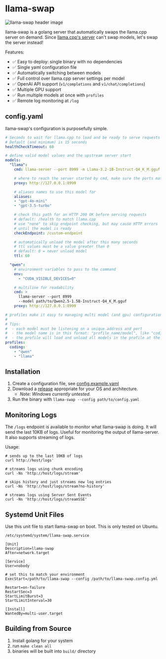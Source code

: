 # llama-swap

![llama-swap header image](header.jpeg)

llama-swap is a golang server that automatically swaps the llama.cpp server on demand. Since [llama.cpp's server](https://github.com/ggerganov/llama.cpp/tree/master/examples/server) can't swap models, let's swap the server instead!

Features:

- ✅ Easy to deploy: single binary with no dependencies
- ✅ Single yaml configuration file
- ✅ Automatically switching between models
- ✅ Full control over llama.cpp server settings per model
- ✅ OpenAI API support (`v1/completions` and `v1/chat/completions`)
- ✅ Multiple GPU support
- ✅ Run multiple models at once with `profiles`
- ✅ Remote log monitoring at `/log`

## config.yaml

llama-swap's configuration is purposefully simple.

```yaml
# Seconds to wait for llama.cpp to load and be ready to serve requests
# Default (and minimum) is 15 seconds
healthCheckTimeout: 60

# define valid model values and the upstream server start
models:
  "llama":
    cmd: llama-server --port 8999 -m Llama-3.2-1B-Instruct-Q4_K_M.gguf

    # where to reach the server started by cmd, make sure the ports match
    proxy: http://127.0.0.1:8999

    # aliases names to use this model for
    aliases:
    - "gpt-4o-mini"
    - "gpt-3.5-turbo"

    # check this path for an HTTP 200 OK before serving requests
    # default: /health to match llama.cpp
    # use "none" to skip endpoint checking, but may cause HTTP errors
    # until the model is ready
    checkEndpoint: /custom-endpoint

    # automatically unload the model after this many seconds
    # ttl values must be a value greater than 0
    # default: 0 = never unload model
    ttl: 60

  "qwen":
    # environment variables to pass to the command
    env:
      - "CUDA_VISIBLE_DEVICES=0"

    # multiline for readability
    cmd: >
      llama-server --port 8999
      --model path/to/Qwen2.5-1.5B-Instruct-Q4_K_M.gguf
    proxy: http://127.0.0.1:8999

# profiles make it easy to managing multi model (and gpu) configurations.
#
# Tips:
#  - each model must be listening on a unique address and port
#  - the model name is in this format: "profile_name/model", like "coding/qwen"
#  - the profile will load and unload all models in the profile at the same time
profiles:
  coding:
    - "qwen"
    - "llama"
```

## Installation

1. Create a configuration file, see [config.example.yaml](config.example.yaml)
1. Download a [release](https://github.com/mostlygeek/llama-swap/releases) appropriate for your OS and architecture.
    * _Note: Windows currently untested._
1. Run the binary with `llama-swap --config path/to/config.yaml`

## Monitoring Logs

The `/logs` endpoint is available to monitor what llama-swap is doing. It will send the last 10KB of logs. Useful for monitoring the output of llama-server. It also supports streaming of logs.

Usage:

```
# sends up to the last 10KB of logs
curl http://host/logs'

# streams logs using chunk encoding
curl -Ns 'http://host/logs/stream'

# skips history and just streams new log entries
curl -Ns 'http://host/logs/stream?no-history'

# streams logs using Server Sent Events
curl -Ns 'http://host/logs/streamSSE'
```

## Systemd Unit Files

Use this unit file to start llama-swap on boot. This is only tested on Ubuntu.

`/etc/systemd/system/llama-swap.service`
```
[Unit]
Description=llama-swap
After=network.target

[Service]
User=nobody

# set this to match your environment
ExecStart=/path/to/llama-swap --config /path/to/llama-swap.config.yml

Restart=on-failure
RestartSec=3
StartLimitBurst=3
StartLimitInterval=30

[Install]
WantedBy=multi-user.target
```

## Building from Source

1. Install golang for your system
1. run `make clean all`
1. binaries will be built into `build/` directory
